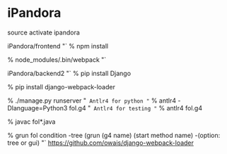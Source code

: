 # iPandora

source activate ipandora

iPandora/frontend
"`
% npm install

% node_modules/.bin/webpack 
"`

iPandora/backend2
"`
% pip install Django

% pip install django-webpack-loader

% ./manage.py runserver
"`
Antlr4 for python
"`
% antlr4 -Dlanguage=Python3 fol.g4 
"`
Antlr4 for testing
"`
% antlr4 fol.g4 

% javac fol*.java

% grun fol condition -tree  (grun (g4 name) (start method name) -(option: tree or gui)
"`
https://github.com/owais/django-webpack-loader
